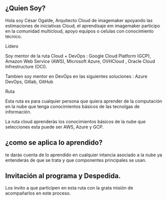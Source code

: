 ## ¿Quien Soy?

Hola soy César Ogalde, Arquitecto Cloud de imagemaker apoyando las estimaciones de iniciativas Cloud, el aprendisaje em imagemaker participo en la  comunidad multicloud, apoyo equipos o celulas con conocimiento técnico.

Lidero

Soy mentor de la ruta Cloud + DevOps : Google Cloud Platform (GCP), Amazon Web Service (AWS), Microsoft Azure, OVHCloud , Oracle Cloud Infrestructure (OCI).

Tambien soy mentor en DevOps en las siguientes soluciones : Azure DevOps, Gitlab, GitHub

Ruta

Esta ruta es para cualquier persona que quiera aprender de la computación en la nube que tenga conocimientos básicos de las tecnolgas de información.

La ruta cloud aprenderás los conocimientos básicos de la nube que selecciones esta puede ser AWS, Azure y GCP.

## ¿como se aplica lo aprendido?

te darás cuenta de lo aprendido en cualquier intancia asociado a la nube ya entenderás de que se trata y que componentes principales se usan.

## Invitación al programa y Despedida.

Los invito a que participen en esta ruta con la grata misión de acompañarlos en este proceso.